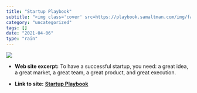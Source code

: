 ```yaml
---
title: "Startup Playbook"
subtitle: "<img class='cover' src=https://playbook.samaltman.com/img/facebook.png>"
category: "uncategorized"
tags: []
date: "2021-04-06"
type: "rain"
---
```

<img class="cover" src=https://playbook.samaltman.com/img/facebook.png>



* **Web site excerpt:** To have a successful startup, you need: a great idea, a great market, a great team, a great product, and great execution.

* **Link to site:** **[Startup Playbook](http://playbook.samaltman.com/?_hsenc=p2ANqtz-_N361-DP2jcapQnoaXM27jhKyi3L8ECYR0NV8GHUbyE5i4zzfqpg2fwZN-W-ZaTJA2J8CUEoWQ_o-kk0nRQYVYIgHB4Kxmde5BKm_Awomkq3h4-9g&_hsmi=23507311)**